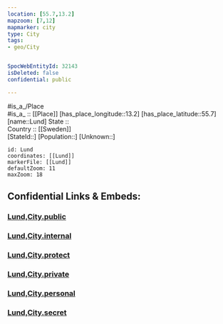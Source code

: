 ```yaml
---
location: [55.7,13.2] 
mapzoom: [7,12] 
mapmarker: city 
type: City
tags:
- geo/City


SpocWebEntityId: 32143
isDeleted: false
confidential: public

---
```

#is_a_/Place  
#is_a_ :: [[Place]] 
[has_place_longitude::13.2] 
[has_place_latitude::55.7] 
[name::Lund] 
State ::  
Country :: [[Sweden]]  
[StateId::] 
[Population::] 
[Unknown::] 


```leaflet
id: Lund
coordinates: [[Lund]] 
markerFile: [[Lund]] 
defaultZoom: 11 
maxZoom: 18
```


## Confidential Links & Embeds: 

### [Lund,City.public](/_public/\Earth\Continent\Europe\Europe~North\Sweden\Provinces~Sweden\Skåne\counties~Skåne\Lund,CountyLund,City.public.md) 

### [Lund,City.internal](/_internal/\Earth\Continent\Europe\Europe~North\Sweden\Provinces~Sweden\Skåne\counties~Skåne\Lund,CountyLund,City.internal.md) 

### [Lund,City.protect](/_protect/\Earth\Continent\Europe\Europe~North\Sweden\Provinces~Sweden\Skåne\counties~Skåne\Lund,CountyLund,City.protect.md) 

### [Lund,City.private](/_private/\Earth\Continent\Europe\Europe~North\Sweden\Provinces~Sweden\Skåne\counties~Skåne\Lund,CountyLund,City.private.md) 

### [Lund,City.personal](/_personal/\Earth\Continent\Europe\Europe~North\Sweden\Provinces~Sweden\Skåne\counties~Skåne\Lund,CountyLund,City.personal.md) 

### [Lund,City.secret](/_secret/\Earth\Continent\Europe\Europe~North\Sweden\Provinces~Sweden\Skåne\counties~Skåne\Lund,CountyLund,City.secret.md)

